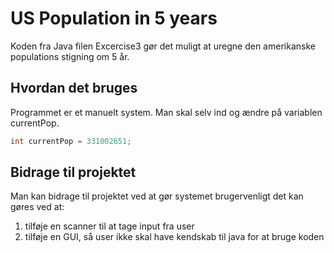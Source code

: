 # US Population in 5 years
Koden fra Java filen Excercise3 gør det muligt at uregne den amerikanske
populations stigning om 5 år.

## Hvordan det bruges
Programmet er et manuelt system.
Man skal selv ind og ændre på variablen currentPop.
```Java
int currentPop = 331002651;
```
## Bidrage til projektet
Man kan bidrage til projektet ved at gør systemet brugervenligt det kan gøres ved at:
1. tilføje en scanner til at tage input fra user
2. tilføje en GUI, så user ikke skal have kendskab til java for at bruge koden


